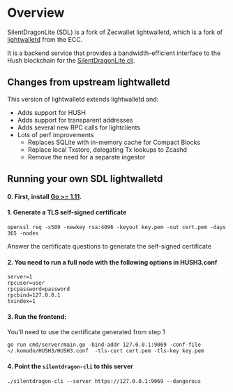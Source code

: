 # Overview

SilentDragonLite (SDL) is a fork of Zecwallet lightwalletd, which is a fork of [lightwalletd](https://github.com/adityapk00/lightwalletd) from the ECC. 

It is a backend service that provides a bandwidth-efficient interface to the Hush blockchain for the [SilentDragonLite cli](https://github.com/MyHush/zecwallet-light-cli).

## Changes from upstream lightwalletd
This version of lightwalletd extends lightwalletd and:

* Adds support for HUSH
* Adds support for transparent addresses
* Adds several new RPC calls for lightclients
* Lots of perf improvements
  * Replaces SQLite with in-memory cache for Compact Blocks
  * Replace local Txstore, delegating Tx lookups to Zcashd
  * Remove the need for a separate ingestor

## Running your own SDL lightwalletd

#### 0. First, install [Go >= 1.11](https://golang.org/dl/#stable).

#### 1. Generate a TLS self-signed certificate
```
openssl req -x509 -newkey rsa:4096 -keyout key.pem -out cert.pem -days 365 -nodes
```
Answer the certificate questions to generate the self-signed certificate

#### 2. You need to run a full node with the following options in HUSH3.conf
```
server=1
rpcuser=user
rpcpassword=password
rpcbind=127.0.0.1
txindex=1
```

#### 3. Run the frontend:
You'll need to use the certificate generated from step 1
```
go run cmd/server/main.go -bind-addr 127.0.0.1:9069 -conf-file ~/.komodo/HUSH3/HUSH3.conf  -tls-cert cert.pem -tls-key key.pem
```

#### 4. Point the `silentdragon-cli` to this server
```
./silentdragon-cli --server https://127.0.0.1:9069 --dangerous
```

